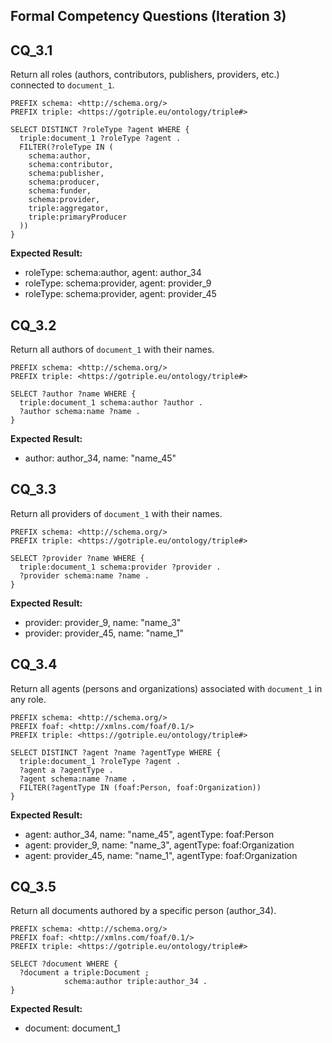 ## Formal Competency Questions (Iteration 3)

## CQ_3.1

Return all roles (authors, contributors, publishers, providers, etc.) connected to `document_1`.

```sparql
PREFIX schema: <http://schema.org/>
PREFIX triple: <https://gotriple.eu/ontology/triple#>

SELECT DISTINCT ?roleType ?agent WHERE {
  triple:document_1 ?roleType ?agent .
  FILTER(?roleType IN (
    schema:author,
    schema:contributor,
    schema:publisher,
    schema:producer,
    schema:funder,
    schema:provider,
    triple:aggregator,
    triple:primaryProducer
  ))
}
```

**Expected Result:**
- roleType: schema:author, agent: author_34
- roleType: schema:provider, agent: provider_9
- roleType: schema:provider, agent: provider_45

## CQ_3.2

Return all authors of `document_1` with their names.

```sparql
PREFIX schema: <http://schema.org/>
PREFIX triple: <https://gotriple.eu/ontology/triple#>

SELECT ?author ?name WHERE {
  triple:document_1 schema:author ?author .
  ?author schema:name ?name .
}
```

**Expected Result:**
- author: author_34, name: "name_45"

## CQ_3.3

Return all providers of `document_1` with their names.

```sparql
PREFIX schema: <http://schema.org/>
PREFIX triple: <https://gotriple.eu/ontology/triple#>

SELECT ?provider ?name WHERE {
  triple:document_1 schema:provider ?provider .
  ?provider schema:name ?name .
}
```

**Expected Result:**
- provider: provider_9, name: "name_3"
- provider: provider_45, name: "name_1"

## CQ_3.4

Return all agents (persons and organizations) associated with `document_1` in any role.

```sparql
PREFIX schema: <http://schema.org/>
PREFIX foaf: <http://xmlns.com/foaf/0.1/>
PREFIX triple: <https://gotriple.eu/ontology/triple#>

SELECT DISTINCT ?agent ?name ?agentType WHERE {
  triple:document_1 ?roleType ?agent .
  ?agent a ?agentType .
  ?agent schema:name ?name .
  FILTER(?agentType IN (foaf:Person, foaf:Organization))
}
```

**Expected Result:**
- agent: author_34, name: "name_45", agentType: foaf:Person
- agent: provider_9, name: "name_3", agentType: foaf:Organization
- agent: provider_45, name: "name_1", agentType: foaf:Organization

## CQ_3.5

Return all documents authored by a specific person (author_34).

```sparql
PREFIX schema: <http://schema.org/>
PREFIX foaf: <http://xmlns.com/foaf/0.1/>
PREFIX triple: <https://gotriple.eu/ontology/triple#>

SELECT ?document WHERE {
  ?document a triple:Document ;
            schema:author triple:author_34 .
}
```

**Expected Result:**
- document: document_1
